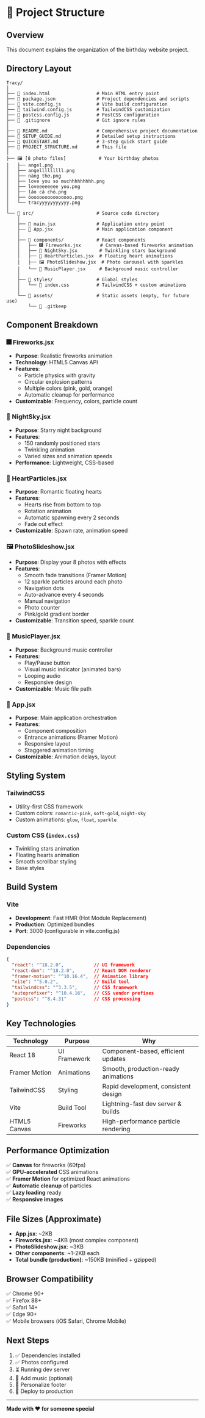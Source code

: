 # 📁 Project Structure

## Overview
This document explains the organization of the birthday website project.

## Directory Layout

```
Tracy/
│
├── 📄 index.html                 # Main HTML entry point
├── 📄 package.json               # Project dependencies and scripts
├── 📄 vite.config.js             # Vite build configuration
├── 📄 tailwind.config.js         # TailwindCSS customization
├── 📄 postcss.config.js          # PostCSS configuration
├── 📄 .gitignore                 # Git ignore rules
│
├── 📖 README.md                  # Comprehensive project documentation
├── 📖 SETUP_GUIDE.md             # Detailed setup instructions
├── 📖 QUICKSTART.md              # 3-step quick start guide
├── 📖 PROJECT_STRUCTURE.md       # This file
│
├── 🖼️ [8 photo files]            # Your birthday photos
│   ├── angel.png
│   ├── angelllllllll.png
│   ├── nàng thơ.png
│   ├── love you so muchhhhhhhhh.png
│   ├── loveeeeeeee you.png
│   ├── láo cá chó.png
│   ├── ỏooooooooooooooo.png
│   └── tracyyyyyyyyyyy.png
│
└── 📂 src/                       # Source code directory
    │
    ├── 📄 main.jsx               # Application entry point
    ├── 📄 App.jsx                # Main application component
    │
    ├── 📂 components/            # React components
    │   ├── 🎆 Fireworks.jsx       # Canvas-based fireworks animation
    │   ├── 🌌 NightSky.jsx        # Twinkling stars background
    │   ├── 💖 HeartParticles.jsx  # Floating heart animations
    │   ├── 🖼️ PhotoSlideshow.jsx  # Photo carousel with sparkles
    │   └── 🎵 MusicPlayer.jsx     # Background music controller
    │
    ├── 📂 styles/                # Global styles
    │   └── 📄 index.css          # TailwindCSS + custom animations
    │
    └── 📂 assets/                # Static assets (empty, for future use)
        └── 📄 .gitkeep
```

## Component Breakdown

### 🎆 Fireworks.jsx
- **Purpose**: Realistic fireworks animation
- **Technology**: HTML5 Canvas API
- **Features**: 
  - Particle physics with gravity
  - Circular explosion patterns
  - Multiple colors (pink, gold, orange)
  - Automatic cleanup for performance
- **Customizable**: Frequency, colors, particle count

### 🌌 NightSky.jsx
- **Purpose**: Starry night background
- **Features**:
  - 150 randomly positioned stars
  - Twinkling animation
  - Varied sizes and animation speeds
- **Performance**: Lightweight, CSS-based

### 💖 HeartParticles.jsx
- **Purpose**: Romantic floating hearts
- **Features**:
  - Hearts rise from bottom to top
  - Rotation animation
  - Automatic spawning every 2 seconds
  - Fade out effect
- **Customizable**: Spawn rate, animation speed

### 🖼️ PhotoSlideshow.jsx
- **Purpose**: Display your 8 photos with effects
- **Features**:
  - Smooth fade transitions (Framer Motion)
  - 12 sparkle particles around each photo
  - Navigation dots
  - Auto-advance every 4 seconds
  - Manual navigation
  - Photo counter
  - Pink/gold gradient border
- **Customizable**: Transition speed, sparkle count

### 🎵 MusicPlayer.jsx
- **Purpose**: Background music controller
- **Features**:
  - Play/Pause button
  - Visual music indicator (animated bars)
  - Looping audio
  - Responsive design
- **Customizable**: Music file path

### 📄 App.jsx
- **Purpose**: Main application orchestration
- **Features**:
  - Component composition
  - Entrance animations (Framer Motion)
  - Responsive layout
  - Staggered animation timing
- **Customizable**: Animation delays, layout

## Styling System

### TailwindCSS
- Utility-first CSS framework
- Custom colors: `romantic-pink`, `soft-gold`, `night-sky`
- Custom animations: `glow`, `float`, `sparkle`

### Custom CSS (`index.css`)
- Twinkling stars animation
- Floating hearts animation
- Smooth scrollbar styling
- Base styles

## Build System

### Vite
- **Development**: Fast HMR (Hot Module Replacement)
- **Production**: Optimized bundles
- **Port**: 3000 (configurable in vite.config.js)

### Dependencies
```json
{
  "react": "^18.2.0",           // UI framework
  "react-dom": "^18.2.0",       // React DOM renderer
  "framer-motion": "^10.16.4",  // Animation library
  "vite": "^5.0.2",             // Build tool
  "tailwindcss": "^3.3.5",      // CSS framework
  "autoprefixer": "^10.4.16",   // CSS vendor prefixes
  "postcss": "^8.4.31"          // CSS processing
}
```

## Key Technologies

| Technology | Purpose | Why |
|------------|---------|-----|
| React 18 | UI Framework | Component-based, efficient updates |
| Framer Motion | Animations | Smooth, production-ready animations |
| TailwindCSS | Styling | Rapid development, consistent design |
| Vite | Build Tool | Lightning-fast dev server & builds |
| HTML5 Canvas | Fireworks | High-performance particle rendering |

## Performance Optimization

✅ **Canvas** for fireworks (60fps)  
✅ **GPU-accelerated** CSS animations  
✅ **Framer Motion** for optimized React animations  
✅ **Automatic cleanup** of particles  
✅ **Lazy loading** ready  
✅ **Responsive images**  

## File Sizes (Approximate)

- **App.jsx**: ~2KB
- **Fireworks.jsx**: ~4KB (most complex component)
- **PhotoSlideshow.jsx**: ~3KB
- **Other components**: ~1-2KB each
- **Total bundle (production)**: ~150KB (minified + gzipped)

## Browser Compatibility

✅ Chrome 90+  
✅ Firefox 88+  
✅ Safari 14+  
✅ Edge 90+  
✅ Mobile browsers (iOS Safari, Chrome Mobile)  

## Next Steps

1. ✅ Dependencies installed
2. ✅ Photos configured
3. ⏳ Running dev server
4. 🎵 Add music (optional)
5. 💝 Personalize footer
6. 🚀 Deploy to production

---

**Made with ❤️ for someone special**

